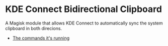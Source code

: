 # KDE Connect Bidirectional Clipboard
A Magisk module that allows KDE Connect to automatically sync the system clipboard in both direcions.
- [The commands it's running](https://github.com/KDE/kdeconnect-android/commit/edc655da5ac1eb5c3027c8556cc62037a1d4c5ac#diff-ac7ef6bdb0cb04522672bc5149779c69324abb1aadf808b74223a603b5771a6bR31)
